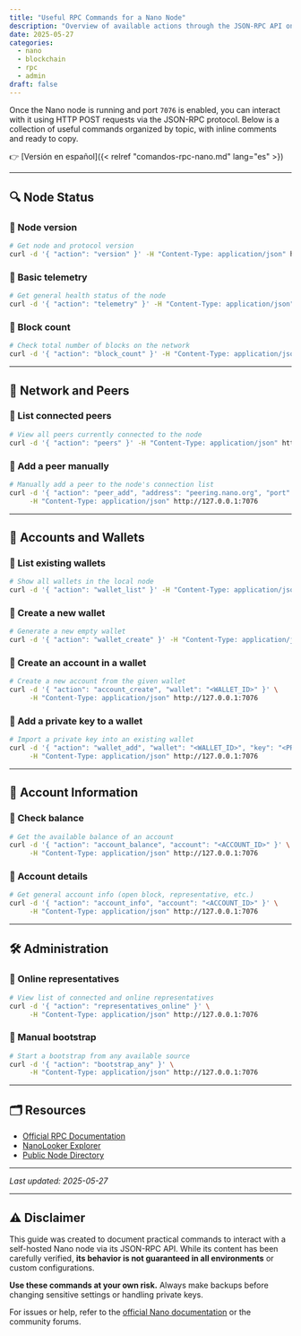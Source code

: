 ```yaml
---
title: "Useful RPC Commands for a Nano Node"
description: "Overview of available actions through the JSON-RPC API on a self-hosted Nano node."
date: 2025-05-27
categories:
  - nano
  - blockchain
  - rpc
  - admin
draft: false
---
```


Once the Nano node is running and port `7076` is enabled, you can interact with it using HTTP POST requests via the JSON-RPC protocol. Below is a collection of useful commands organized by topic, with inline comments and ready to copy.

👉 [Versión en español]({< relref "comandos-rpc-nano.md" lang="es" >})

---

## 🔍 Node Status

### 🔹 Node version

```bash
# Get node and protocol version
curl -d '{ "action": "version" }' -H "Content-Type: application/json" http://127.0.0.1:7076
```

### 🔹 Basic telemetry

```bash
# Get general health status of the node
curl -d '{ "action": "telemetry" }' -H "Content-Type: application/json" http://127.0.0.1:7076
```

### 🔹 Block count

```bash
# Check total number of blocks on the network
curl -d '{ "action": "block_count" }' -H "Content-Type: application/json" http://127.0.0.1:7076
```

---

## 🧭 Network and Peers

### 🔹 List connected peers

```bash
# View all peers currently connected to the node
curl -d '{ "action": "peers" }' -H "Content-Type: application/json" http://127.0.0.1:7076
```

### 🔹 Add a peer manually

```bash
# Manually add a peer to the node's connection list
curl -d '{ "action": "peer_add", "address": "peering.nano.org", "port": "7075" }' \
     -H "Content-Type: application/json" http://127.0.0.1:7076
```

---

## 🔐 Accounts and Wallets

### 🔹 List existing wallets

```bash
# Show all wallets in the local node
curl -d '{ "action": "wallet_list" }' -H "Content-Type: application/json" http://127.0.0.1:7076
```

### 🔹 Create a new wallet

```bash
# Generate a new empty wallet
curl -d '{ "action": "wallet_create" }' -H "Content-Type: application/json" http://127.0.0.1:7076
```

### 🔹 Create an account in a wallet

```bash
# Create a new account from the given wallet
curl -d '{ "action": "account_create", "wallet": "<WALLET_ID>" }' \
     -H "Content-Type: application/json" http://127.0.0.1:7076
```

### 🔹 Add a private key to a wallet

```bash
# Import a private key into an existing wallet
curl -d '{ "action": "wallet_add", "wallet": "<WALLET_ID>", "key": "<PRIVATE_KEY>" }' \
     -H "Content-Type: application/json" http://127.0.0.1:7076
```

---

## 💬 Account Information

### 🔹 Check balance

```bash
# Get the available balance of an account
curl -d '{ "action": "account_balance", "account": "<ACCOUNT_ID>" }' \
     -H "Content-Type: application/json" http://127.0.0.1:7076
```

### 🔹 Account details

```bash
# Get general account info (open block, representative, etc.)
curl -d '{ "action": "account_info", "account": "<ACCOUNT_ID>" }' \
     -H "Content-Type: application/json" http://127.0.0.1:7076
```

---

## 🛠 Administration

### 🔹 Online representatives

```bash
# View list of connected and online representatives
curl -d '{ "action": "representatives_online" }' \
     -H "Content-Type: application/json" http://127.0.0.1:7076
```

### 🔹 Manual bootstrap

```bash
# Start a bootstrap from any available source
curl -d '{ "action": "bootstrap_any" }' \
     -H "Content-Type: application/json" http://127.0.0.1:7076
```

---

## 🗂 Resources

- [Official RPC Documentation](https://docs.nano.org/commands/rpc-protocol/)
- [NanoLooker Explorer](https://nanolooker.com/)
- [Public Node Directory](https://nanonodes.io/)

---

_Last updated: 2025-05-27_

---

## ⚠️ Disclaimer

This guide was created to document practical commands to interact with a self-hosted Nano node via its JSON-RPC API. While its content has been carefully verified, **its behavior is not guaranteed in all environments** or custom configurations.

**Use these commands at your own risk.** Always make backups before changing sensitive settings or handling private keys.

For issues or help, refer to the [official Nano documentation](https://docs.nano.org/commands/rpc-protocol/) or the community forums.
